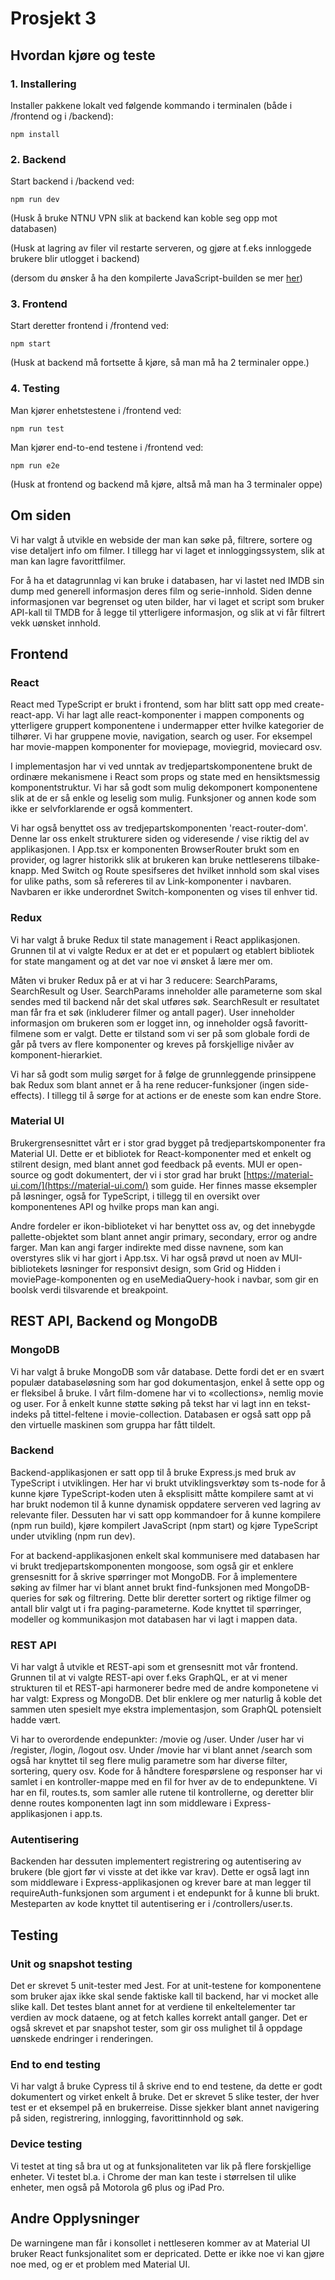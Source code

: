 # Prosjekt 3

## Hvordan kjøre og teste

### 1. Installering
Installer pakkene lokalt ved følgende kommando i terminalen (både i /frontend og i /backend):

`npm install`

### 2. Backend
Start backend i /backend ved:

`npm run dev`

(Husk å bruke NTNU VPN slik at backend kan koble seg opp mot databasen)

(Husk at lagring av filer vil restarte serveren, og gjøre at f.eks innloggede brukere blir utlogget i backend)

(dersom du ønsker å ha den kompilerte JavaScript-builden se mer [her](https://gitlab.stud.idi.ntnu.no/it2810-h20/team-24/prosjekt-3/-/blob/14-write-documentation/backend/README.md))

### 3. Frontend
Start deretter frontend i /frontend ved:

`npm start`

(Husk at backend må fortsette å kjøre, så man må ha 2 terminaler oppe.)

### 4. Testing
Man kjører enhetstestene i /frontend ved:

`npm run test`

Man kjører end-to-end testene i /frontend ved:

`npm run e2e`

(Husk at frontend og backend må kjøre, altså må man ha 3 terminaler oppe)


## Om siden
Vi har valgt å utvikle en webside der man kan søke på, filtrere, sortere og vise detaljert info om filmer. I tillegg har vi laget et innloggingssystem, slik at man kan lagre favorittfilmer. 

For å ha et datagrunnlag vi kan bruke i databasen, har vi lastet ned IMDB sin dump med generell informasjon deres film og serie-innhold. Siden denne informasjonen var begrenset og uten bilder, har vi laget et script som bruker API-kall til TMDB for å legge til ytterligere informasjon, og slik at vi får filtrert vekk uønsket innhold. 

## Frontend

### React
React med TypeScript er brukt i frontend, som har blitt satt opp med create-react-app. Vi har lagt alle react-komponenter i mappen components og ytterligere gruppert komponentene i undermapper etter hvilke kategorier de tilhører. Vi har gruppene movie, navigation, search og user. For eksempel har movie-mappen komponenter for moviepage, moviegrid, moviecard osv.

I implementasjon har vi ved unntak av tredjepartskomponentene brukt de ordinære mekanismene i React som props og state med en hensiktsmessig komponentstruktur. Vi har så godt som mulig dekomponert komponentene slik at de er så enkle og leselig som mulig. Funksjoner og annen kode som ikke er selvforklarende er også kommentert.

Vi har også benyttet oss av tredjepartskomponenten 'react-router-dom'. Denne lar oss enkelt strukturere siden og videresende / vise riktig del av applikasjonen. I App.tsx er komponenten BrowserRouter brukt som en provider, og lagrer historikk slik at brukeren kan bruke nettleserens tilbake-knapp. Med Switch og Route spesifseres det hvilket innhold som skal vises for ulike paths, som så refereres til av Link-komponenter i navbaren. Navbaren er ikke underordnet Switch-komponenten og vises til enhver tid.

### Redux
Vi har valgt å bruke Redux til state management i React applikasjonen. Grunnen til at vi valgte Redux er at det er et populært og etablert bibliotek for state mangament og at det var noe vi ønsket å lære mer om.

Måten vi bruker Redux på er at vi har 3 reducere: SearchParams, SearchResult og User. SearchParams inneholder alle parameterne som skal sendes med til backend når det skal utføres søk. SearchResult er resultatet man får fra et søk (inkluderer filmer og antall pager). User inneholder informasjon om brukeren som er logget inn, og inneholder også favoritt-filmene som er valgt. Dette er tilstand som vi ser på som globale fordi de går på tvers av flere komponenter og kreves på forskjellige nivåer av komponent-hierarkiet.

Vi har så godt som mulig sørget for å følge de grunnleggende prinsippene bak Redux som blant annet er å ha rene reducer-funksjoner (ingen side-effects). I tillegg til å sørge for at actions er de eneste som kan endre Store.

### Material UI

Brukergrensesnittet vårt er i stor grad bygget på tredjepartskomponenter fra Material UI. Dette er et bibliotek for React-komponenter med et enkelt og stilrent design, med blant annet god feedback på events. MUI er open-source og godt dokumentert, der vi i stor grad har brukt [https://material-ui.com/](https://material-ui.com/) som guide. Her finnes masse eksempler på løsninger, også for TypeScript, i tillegg til en oversikt over komponentenes API og hvilke props man kan angi.

Andre fordeler er ikon-biblioteket vi har benyttet oss av, og det innebygde pallette-objektet som blant annet angir primary, secondary, error og andre farger. Man kan angi farger indirekte med disse navnene, som kan overstyres slik vi har gjort i App.tsx. Vi har også prøvd ut noen av MUI-bibliotekets løsninger for responsivt design, som Grid og Hidden i moviePage-komponenten og en useMediaQuery-hook i navbar, som gir en boolsk verdi tilsvarende et breakpoint.



## REST API, Backend og MongoDB

### MongoDB

Vi har valgt å bruke MongoDB som vår database. Dette fordi det er en svært populær databaseløsning som har god dokumentasjon, enkel å sette opp og er fleksibel å bruke. I vårt film-domene har vi to «collections», nemlig movie og user. For å enkelt kunne støtte søking på tekst har vi lagt inn en tekst-indeks på tittel-feltene i movie-collection. Databasen er også satt opp på den virtuelle maskinen som gruppa har fått tildelt.

### Backend
Backend-applikasjonen er satt opp til å bruke Express.js med bruk av TypeScript i utviklingen. Her har vi brukt utviklingsverktøy som ts-node for å kunne kjøre TypeScript-koden uten å eksplisitt måtte kompilere samt at vi har brukt nodemon til å kunne dynamisk oppdatere serveren ved lagring av relevante filer. Dessuten har vi satt opp kommandoer for å kunne kompilere (npm run build), kjøre kompilert JavaScript (npm start) og kjøre TypeScript under utvikling (npm run dev).

For at backend-applikasjonen enkelt skal kommunisere med databasen har vi brukt tredjepartskomponenten mongoose, som også gir et enklere grensesnitt for å skrive spørringer mot MongoDB. For å implementere søking av filmer har vi blant annet brukt find-funksjonen med MongoDB-queries for søk og filtrering. Dette blir deretter sortert og riktige filmer og antall blir valgt ut i fra paging-parameterne. Kode knyttet til spørringer, modeller og kommunikasjon mot databasen har vi lagt i mappen data.

### REST API
Vi har valgt å utvikle et REST-api som et grensesnitt mot vår frontend. Grunnen til at vi valgte REST-api over f.eks GraphQL, er at vi mener strukturen til et REST-api harmonerer bedre med de andre komponetene vi har valgt: Express og MongoDB. Det blir enklere og mer naturlig å koble det sammen uten spesielt mye ekstra implementasjon, som GraphQL potensielt hadde vært. 

Vi har to overordende endepunkter: /movie og /user. Under /user har vi /register, /login, /logout osv. Under /movie har vi blant annet /search som også har knyttet til seg flere mulig parametre som har diverse filter, sortering, query osv. Kode for å håndtere forespørslene og responser har vi samlet i en kontroller-mappe med en fil for hver av de to endepunktene. Vi har en fil, routes.ts, som samler alle rutene til kontrollerne, og deretter blir denne routes komponenten lagt inn som middleware i Express-applikasjonen i app.ts.

### Autentisering
Backenden har dessuten implementert registrering og autentisering av brukere (ble gjort før vi visste at det ikke var krav). Dette er også lagt inn som middleware i Express-applikasjonen og krever bare at man legger til requireAuth-funksjonen som argument i et endepunkt for å kunne bli brukt. Mesteparten av kode knyttet til autentisering er i /controllers/user.ts.

## Testing
### Unit og snapshot testing
Det er skrevet 5 unit-tester med Jest. For at unit-testene for komponentene som bruker ajax ikke skal sende faktiske kall til backend, har vi mocket alle slike kall. Det testes blant annet for at verdiene til enkeltelementer tar verdien av mock dataene, og at fetch kalles korrekt antall ganger. Det er også skrevet et par snapshot tester, som gir oss mulighet til å oppdage uønskede endringer i renderingen. 

### End to end testing
Vi har valgt å bruke Cypress til å skrive end to end testene, da dette er godt dokumentert og virket enkelt å bruke. Det er skrevet 5 slike tester, der hver test er et eksempel på en brukerreise. Disse sjekker blant annet navigering på siden, registrering, innlogging, favorittinnhold og søk.

### Device testing
Vi testet at ting så bra ut og at funksjonaliteten var lik på flere forskjellige enheter. Vi testet bl.a. i Chrome der man kan teste i størrelsen til ulike enheter, men også på Motorola g6 plus og iPad Pro.


## Andre Opplysninger
De warningene man får i konsollet i nettleseren kommer av at Material UI bruker React funksjonalitet som er depricated. Dette er ikke noe vi kan gjøre noe med, og er et problem med Material UI.